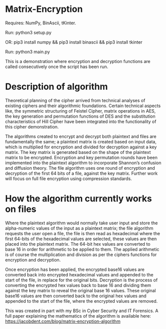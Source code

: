 # Matrix-Encryption

Requires: NumPy, BinAscii, tKinter. 

Run: python3 setup.py 

OR: pip3 install numpy && pip3 install binascii && pip3 install tkinter

Run: python3 main.py

This is a demonstration where encryption and decryption functions are called consecutively once the script has been run.

# Description of algorithm
Theoretical planning of the cipher arrived from technical analyses of existing ciphers and their algorithmic foundations. Certain technical aspects like, the symmetric structuring of Feistel Cipher, matrix operations in AES, the key generation and permutation functions of DES and the substitution characteristics of Hill Cipher have been integrated into the functionality of this cipher demonstration. 

The algorithms created to encrypt and decrypt both plaintext and files are fundamentally the same; a plaintext matrix is created based on input data, which is multiplied for encryption and divided for decryption against a key matrix. The key matrix is generated based on the shape of the plaintext matrix to be encrypted. Encryption and key permutation rounds have been implemented into the plaintext algorithm to incorporate Shannon’s confusion and diffusion theory. The file algorithm uses one round of encryption and decryption of the first 64 bits of a file, against the key matrix. Further work will focus on full file encryption using compression standards.

# How the algorithm currently works on files
Where the plaintext algorithm would normally take user input and store the alpha-numeric values of the input as a plaintext matrix; the file algorithm requests the user open a file, the file is then read as hexadecimal where the first 64-bits of the hexadecimal values are selected, these values are then placed into the plaintext matrix. The 64-bit hex values are converted to base 16 in order for arithmetic to be applied to them. The applied arithmetic is of course the multiplication and division as per the ciphers functions for encryption and decryption.

Once encryption has been applied, the encrypted base16 values are converted back into encrypted hexadecimal values and appended to the start of the file, in replace for the original bits. Decryption is the process of converting the encrypted hex values back to base 16 and dividing them against the key matrix to reveal the original base 16 values. These original base16 values are then converted back to the original hex values and appended to the start of the file, where the encrypted values are removed.

This was created in part with my BSc in Cyber Security and IT Forensics. A full paper explaining the mathematics of the algorithm is available here: https://jacobdent.com/blog/matrix-encryption-algorithm

